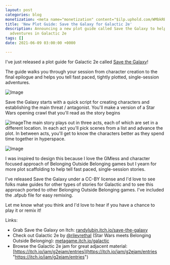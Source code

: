 ```yaml
---
layout: post
categories: blog
monetization: <meta name="monetization" content="$ilp.uphold.com/WMbkRBiZFgbx">
title: 'New Plot Guide: Save the Galaxy for Galactic 2e'
description: Announcing a new plot guide called Save the Galaxy to help players tell
  adventures in Galactic 2e
tags: []
date: 2021-06-09 03:00:00 +0000

---
```

I've just released a plot guide for Galactic 2e called [Save the Galaxy](randylubin.itch.io/save-the-galaxy)!  
  
The guide walks you through your session from character creation to the final epilogue and helps you tell fast paced, tightly plotted, single-session adventures.

![Image](https://pbs.twimg.com/media/E3YYwwoUcAIAXOG.jpg)

Save the Galaxy starts with a quick script for creating characters and establishing the main threat / antagonist. You'll make a version of a Star Wars opening crawl that you'll read as the story begins

![Image](https://pbs.twimg.com/media/E3YaW6xVoAI2mDx.jpg)The main story plays out in three acts, each of which are set in a different location. In each act you'll pick scenes from a list and advance the plot. In between acts, you'll get to know the characters better as they spend time together in hyperspace.

![Image](https://pbs.twimg.com/media/E3YagqRVkAINhyh.jpg)

I was inspired to design this because I love the GMless and character focused approach of Belonging Outside Belonging games but I yearn for more plot scaffolding to help tell fast paced, single-session stories.

I've released Save the Galaxy under a CC-BY license and I'd love to see folks make guides for other types of stories for Galactic and to see this approach ported to other Belonging Outside Belonging games. I've included the .afpub file for easy remixing.

Let me know what you think and I'd love to hear if you have a chance to play it or remix it! 

Links:

* Grab Save the Galaxy on Itch: [randylubin.itch.io/save-the-galaxy](https://randylubin.itch.io/save-the-galaxy)
* Check out Galactic 2e by [@rileyrethaI](https://twitter.com/rileyrethaI) (Star Wars meets Belonging Outside Belonging): [metagame.itch.io/galactic](https://metagame.itch.io/galactic)
* Browse the Galactic 2e jam for great adjacent material: [https://itch.io/jam/g2ejam/entries](https://itch.io/jam/g2ejam/entries "https://itch.io/jam/g2ejam/entries")